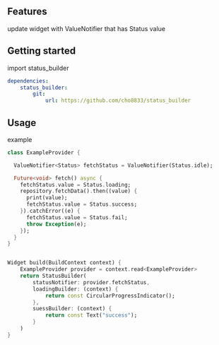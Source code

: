 <!--
This README describes the package. If you publish this package to pub.dev,
this README's contents appear on the landing page for your package.

For information about how to write a good package README, see the guide for
[writing package pages](https://dart.dev/guides/libraries/writing-package-pages).

For general information about developing packages, see the Dart guide for
[creating packages](https://dart.dev/guides/libraries/create-library-packages)
and the Flutter guide for
[developing packages and plugins](https://flutter.dev/developing-packages).
-->



## Features

update widget with ValueNotifier that has Status value

## Getting started

import status_builder

```yaml
dependencies:
    status_builder:
        git:
            url: https://github.com/cho8833/status_builder
```

## Usage

example

```dart
class ExampleProvider {

  ValueNotifier<Status> fetchStatus = ValueNotifier(Status.idle);

  Future<void> fetch() async {
    fetchStatus.value = Status.loading;
    repository.fetchData().then((value) {
      print(value);
      fetchStatus.value = Status.success;
    }).catchError((e) {
      fetchStatus.value = Status.fail;
      throw Exception(e);
    });
  }
}


Widget build(BuildContext context) {
    ExampleProvider provider = context.read<ExampleProvider>
    return StatusBuilder(
        statusNotifier: provider.fetchStatus,
        loadingBuilder: (context) {
            return const CircularProgressIndicator();
        },
        suessBuilder: (context) {
            return const Text("success");
        }
    )
}

```
